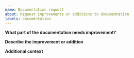 ```yaml
---
name: Documentation request
about: Request improvements or additions to documentation
labels: documentation
---
```


**What part of the documentation needs improvement?**

**Describe the improvement or addition**

**Additional context** 